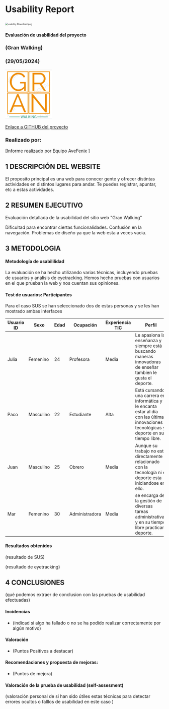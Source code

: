 # Usability Report



<img src="https://encrypted-tbn0.gstatic.com/images?q=tbn:ANd9GcRF017nhV-TFmNER2OM8UbXtdN6xwAKBYrv0i6onNfKu6Yn0BV0RK6aiOroeXl73LSY-B0&usqp=CAU" alt="usability Download png" style="zoom:50%;" />

#### Evaluación de usabilidad del proyecto 

### (Gran Walking)

### (29/05/2024)




![Imagen Proyecto](./Img/LogoBorrachos.png)

[Enlace a GITHUB del proyecto](https://github.com/Machaquilla/DIU)





### Realizado por:

[Informe realizado por Equipo AveFenix ]












## 1 DESCRIPCIÓN DEL WEBSITE

 El proposito principal es una web para conocer gente y ofrecer distintas actividades en distintos lugares para andar. Te puedes registrar, apuntar, etc a estas actividades.



## 2 RESUMEN EJECUTIVO

Evaluación detallada de la usabilidad del sitio web "Gran Walking"

Dificultad para encontrar ciertas funcionalidades.
Confusión en la navegación.
Problemas de diseño ya que la web esta a veces vacia.





## 3 METODOLOGIA 

#### Metodología de usabililidad

La evaluación se ha hecho utilizando varias técnicas, incluyendo pruebas de usuarios y análisis de eyetracking. 
Hemos hecho pruebas con usuarios en el que prueban la web y nos cuentan sus opiniones.

 

#### Test de usuarios: Participantes
Para el caso SUS se han seleccionado dos de estas personas y se les han mostrado ambas interfaces

| Usuario ID| Sexo      | Edad | Ocupación  | Experiencia TIC         | Perfil  | Test | SUS  |
| --------- | --------- | ---- | ---------- | ----------------------- | ------- | ---- | ---- | 
| Julia | Femenino  | 24   | Profesora        | Media | Le apasiona la enseñanza y siempre está buscando maneras innovadoras de enseñar tambien le gusta el deporte.                               | A    | 95   |
| Paco  | Masculino | 22   | Estudiante       | Alta  | Está cursando una carrera en informática y le encanta estar al día con las últimas innovaciones tecnológicas y deporte en su tiempo libre. | A    | 85   |
| Juan  | Masculino | 25   | Obrero           | Media | Aunque su trabajo no está directamente relacionado con la tecnología ni el deporte esta iniciandose en ello.                               | A    | 80   |
| Mar   | Femenino  | 30   | Administradora   | Media | se encarga de la gestión de diversas tareas administrativas y en su tiempo libre practicar deporte.                                        | B    | 82.5 |






#### Resultados obtenidos



(resultado de SUS)



(resultado de eyetracking)









## 4 CONCLUSIONES 



(qué podemos extraer de conclusion con las pruebas de usabilidad efectuadas)



#### Incidencias

* (indicad si algo ha fallado o no se ha podido realizar correctamente por algún motivo)



#### Valoración 

* (Puntos Positivos a destacar)



#### Recomendaciones y propuesta de mejoras: 

* (Puntos de mejora)







#### Valoración de la prueba de usabilidad (self-assesment)

(valoración personal de si han sido útiles estas técnicas para detectar errores ocultos o falllos de usabilidad en este caso )

